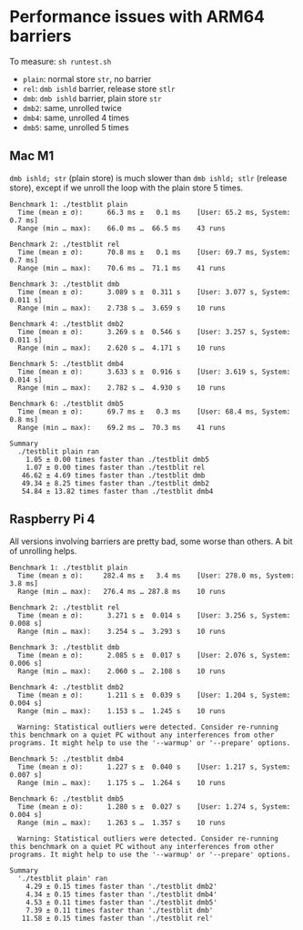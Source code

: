 # Performance issues with ARM64 barriers

To measure: `sh runtest.sh`

- `plain`: normal store `str`, no barrier
- `rel`: `dmb ishld` barrier, release store `stlr`
- `dmb`: `dmb ishld` barrier, plain store `str`
- `dmb2`: same, unrolled twice
- `dmb4`: same, unrolled 4 times
- `dmb5`: same, unrolled 5 times

## Mac M1

`dmb ishld; str` (plain store) is much slower than `dmb ishld; stlr` (release store), except if we unroll the loop with the plain store 5 times.

```
Benchmark 1: ./testblit plain
  Time (mean ± σ):      66.3 ms ±   0.1 ms    [User: 65.2 ms, System: 0.7 ms]
  Range (min … max):    66.0 ms …  66.5 ms    43 runs
 
Benchmark 2: ./testblit rel
  Time (mean ± σ):      70.8 ms ±   0.1 ms    [User: 69.7 ms, System: 0.7 ms]
  Range (min … max):    70.6 ms …  71.1 ms    41 runs
 
Benchmark 3: ./testblit dmb
  Time (mean ± σ):      3.089 s ±  0.311 s    [User: 3.077 s, System: 0.011 s]
  Range (min … max):    2.738 s …  3.659 s    10 runs
 
Benchmark 4: ./testblit dmb2
  Time (mean ± σ):      3.269 s ±  0.546 s    [User: 3.257 s, System: 0.011 s]
  Range (min … max):    2.620 s …  4.171 s    10 runs
 
Benchmark 5: ./testblit dmb4
  Time (mean ± σ):      3.633 s ±  0.916 s    [User: 3.619 s, System: 0.014 s]
  Range (min … max):    2.782 s …  4.930 s    10 runs
 
Benchmark 6: ./testblit dmb5
  Time (mean ± σ):      69.7 ms ±   0.3 ms    [User: 68.4 ms, System: 0.8 ms]
  Range (min … max):    69.2 ms …  70.3 ms    41 runs
 
Summary
  ./testblit plain ran
    1.05 ± 0.00 times faster than ./testblit dmb5
    1.07 ± 0.00 times faster than ./testblit rel
   46.62 ± 4.69 times faster than ./testblit dmb
   49.34 ± 8.25 times faster than ./testblit dmb2
   54.84 ± 13.82 times faster than ./testblit dmb4
```

## Raspberry Pi 4

All versions involving barriers are pretty bad, some worse than others.  A bit of unrolling helps.

```
Benchmark 1: ./testblit plain
  Time (mean ± σ):     282.4 ms ±   3.4 ms    [User: 278.0 ms, System: 3.8 ms]
  Range (min … max):   276.4 ms … 287.8 ms    10 runs
 
Benchmark 2: ./testblit rel
  Time (mean ± σ):      3.271 s ±  0.014 s    [User: 3.256 s, System: 0.008 s]
  Range (min … max):    3.254 s …  3.293 s    10 runs
 
Benchmark 3: ./testblit dmb
  Time (mean ± σ):      2.085 s ±  0.017 s    [User: 2.076 s, System: 0.006 s]
  Range (min … max):    2.060 s …  2.108 s    10 runs
 
Benchmark 4: ./testblit dmb2
  Time (mean ± σ):      1.211 s ±  0.039 s    [User: 1.204 s, System: 0.004 s]
  Range (min … max):    1.153 s …  1.245 s    10 runs
 
  Warning: Statistical outliers were detected. Consider re-running this benchmark on a quiet PC without any interferences from other programs. It might help to use the '--warmup' or '--prepare' options.
 
Benchmark 5: ./testblit dmb4
  Time (mean ± σ):      1.227 s ±  0.040 s    [User: 1.217 s, System: 0.007 s]
  Range (min … max):    1.175 s …  1.264 s    10 runs
 
Benchmark 6: ./testblit dmb5
  Time (mean ± σ):      1.280 s ±  0.027 s    [User: 1.274 s, System: 0.004 s]
  Range (min … max):    1.263 s …  1.357 s    10 runs
 
  Warning: Statistical outliers were detected. Consider re-running this benchmark on a quiet PC without any interferences from other programs. It might help to use the '--warmup' or '--prepare' options.
 
Summary
  './testblit plain' ran
    4.29 ± 0.15 times faster than './testblit dmb2'
    4.34 ± 0.15 times faster than './testblit dmb4'
    4.53 ± 0.11 times faster than './testblit dmb5'
    7.39 ± 0.11 times faster than './testblit dmb'
   11.58 ± 0.15 times faster than './testblit rel'
```
